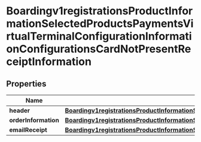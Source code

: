 
# Boardingv1registrationsProductInformationSelectedProductsPaymentsVirtualTerminalConfigurationInformationConfigurationsCardNotPresentReceiptInformation

## Properties
Name | Type | Description | Notes
------------ | ------------- | ------------- | -------------
**header** | [**Boardingv1registrationsProductInformationSelectedProductsPaymentsVirtualTerminalConfigurationInformationConfigurationsCardNotPresentReceiptInformationHeader**](Boardingv1registrationsProductInformationSelectedProductsPaymentsVirtualTerminalConfigurationInformationConfigurationsCardNotPresentReceiptInformationHeader.md) |  |  [optional]
**orderInformation** | [**Boardingv1registrationsProductInformationSelectedProductsPaymentsVirtualTerminalConfigurationInformationConfigurationsCardNotPresentReceiptInformationOrderInformation**](Boardingv1registrationsProductInformationSelectedProductsPaymentsVirtualTerminalConfigurationInformationConfigurationsCardNotPresentReceiptInformationOrderInformation.md) |  |  [optional]
**emailReceipt** | [**Boardingv1registrationsProductInformationSelectedProductsPaymentsVirtualTerminalConfigurationInformationConfigurationsCardNotPresentReceiptInformationEmailReceipt**](Boardingv1registrationsProductInformationSelectedProductsPaymentsVirtualTerminalConfigurationInformationConfigurationsCardNotPresentReceiptInformationEmailReceipt.md) |  |  [optional]



